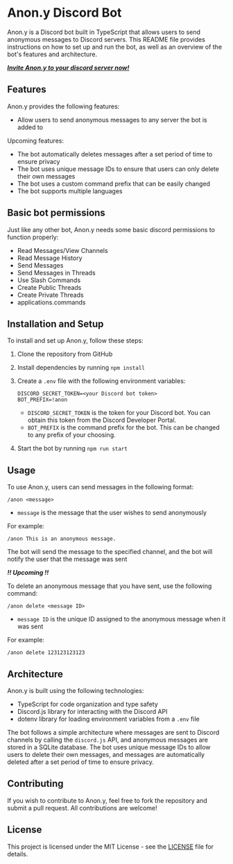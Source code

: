 # Anon.y Discord Bot

Anon.y is a Discord bot built in TypeScript that allows users to send anonymous messages to Discord servers. This README file provides instructions on how to set up and run the bot, as well as an overview of the bot's features and architecture.

***[Invite Anon.y to your discord server now!](https://discord.com/api/oauth2/authorize?client_id=1098515972396167178&permissions=380104674304&scope=bot%20applications.commands)***

## Features

Anon.y provides the following features:

- Allow users to send anonymous messages to any server the bot is added to

Upcoming features:

- The bot automatically deletes messages after a set period of time to ensure privacy
- The bot uses unique message IDs to ensure that users can only delete their own messages
- The bot uses a custom command prefix that can be easily changed
- The bot supports multiple languages

## Basic bot permissions

Just like any other bot, Anon.y needs some basic discord permissions to function properly:

- Read Messages/View Channels
- Read Message History
- Send Messages
- Send Messages in Threads
- Use Slash Commands
- Create Public Threads
- Create Private Threads
- applications.commands

## Installation and Setup

To install and set up Anon.y, follow these steps:

1. Clone the repository from GitHub
2. Install dependencies by running `npm install`
3. Create a `.env` file with the following environment variables:

   ```
   DISCORD_SECRET_TOKEN=<your Discord bot token>
   BOT_PREFIX=!anon
   ```
   
   - `DISCORD_SECRET_TOKEN` is the token for your Discord bot. You can obtain this token from the Discord Developer Portal.
   - `BOT_PREFIX` is the command prefix for the bot. This can be changed to any prefix of your choosing.

4. Start the bot by running `npm run start`

## Usage

To use Anon.y, users can send messages in the following format:

```
/anon <message>
```

- `message` is the message that the user wishes to send anonymously

For example:

```
/anon This is an anonymous message.
```

The bot will send the message to the specified channel, and the bot will notify the user that the message was sent

***!! Upcoming !!***

To delete an anonymous message that you have sent, use the following command:

```
/anon delete <message ID>
```

- `message ID` is the unique ID assigned to the anonymous message when it was sent

For example:

```
/anon delete 123123123123
```

## Architecture

Anon.y is built using the following technologies:

- TypeScript for code organization and type safety
- Discord.js library for interacting with the Discord API
- dotenv library for loading environment variables from a `.env` file

The bot follows a simple architecture where messages are sent to Discord channels by calling the `discord.js` API, and anonymous messages are stored in a SQLite database. The bot uses unique message IDs to allow users to delete their own messages, and messages are automatically deleted after a set period of time to ensure privacy.

## Contributing

If you wish to contribute to Anon.y, feel free to fork the repository and submit a pull request. All contributions are welcome!

## License

This project is licensed under the MIT License - see the [LICENSE](LICENSE) file for details.